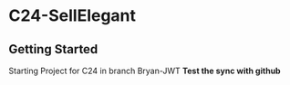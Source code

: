 # C24-SellElegant

## Getting Started

Starting Project for C24 in branch Bryan-JWT
**Test the sync with github**
